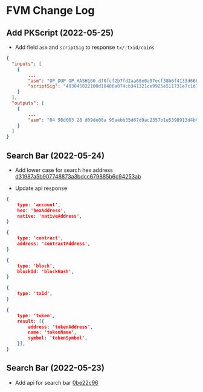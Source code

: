 # FVM Change Log

## Add PKScript (2022-05-25)

- Add field `asm` and `scriptSig` to response `tx/:txid/coins`

```json
{
  "inputs": [
    {   
        ...
        "asm": "OP_DUP OP_HASH160 d70fcf2b7fd2aa68e0a97ecf38b6f4133d666132 OP_EQUALVERIFY OP_CHECKSIG",
        "scriptSig": "483045022100d18486a874cb341321ce9925e511731e7c1d192c76aa6e48c5312691048ee8b4022063c1d51e961ffa4912ab9fe5e11d2760251b3ac2a9985a93eb3b36cbc12fa881012102146a439bb0b9e68c6087aa50117c5035f5c1025be2f5dff9293c70924eaa6edc"
    }
  ],
  "outputs": [
    {
        ...
        "asm": "04 90d003 28 d09de08a 95aebb35d67d9ac2357b1e5398913d4b0b43f044 OP_CALL"
    }
  ]
}
```

## Search Bar (2022-05-24)

- Add lower case for search hex address [d31987a5b907748873a3bdcc679885b6c94253ab](https://github.com/Satangtech/bitcore/commit/d31987a5b907748873a3bdcc679885b6c94253ab)

- Update api response

```json
{
    type: 'account',
    hex: 'hexAddress',
    native: 'nativeAddress',
}

{
    type: 'contract',
    address: 'contractAddress',
}

{
    type: 'block',
    blockId: 'blockHash',
}

{
    type: 'txid',
}

{
    type: 'token',
    result: [{
        address: 'tokenAddress',
        name: 'tokenName',
        symbol: 'tokenSymbol',
    }],
}
```

## Search Bar (2022-05-23)

- Add api for search bar [0be22c96](https://github.com/Satangtech/bitcore/commit/0be22c96de7abe8582b788e40065764513215e61)
